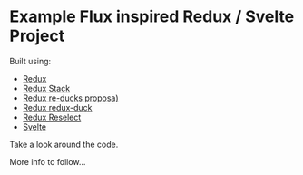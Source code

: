 # Example Flux inspired Redux / Svelte Project

Built using:

 * [Redux](http://redux.js.org/)
 * [Redux Stack](https://github.com/jondot/redux-stack)
 * [Redux re-ducks proposa)](https://github.com/alexnm/re-ducks)
 * [Redux redux-duck](https://github.com/PlatziDev/redux-duck)
 * [Redux Reselect](https://github.com/reactjs/reselect)
 * [Svelte](https://svelte.technology/)

Take a look around the code.

More info to follow...
